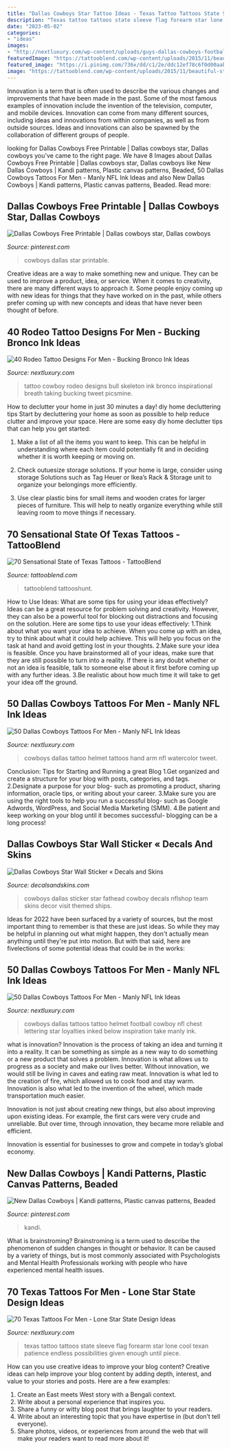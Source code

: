 ```yaml
---
title: "Dallas Cowboys Star Tattoo Ideas - Texas Tattoo Tattoos State Sleeve Flag Forearm Star Lone Cool Texan Patience Endless Possibilities Given Enough Until Piece"
description: "Texas tattoo tattoos state sleeve flag forearm star lone cool texan patience endless possibilities given enough until piece"
date: "2023-05-02"
categories:
- "ideas"
images:
- "http://nextluxury.com/wp-content/uploads/guys-dallas-cowboys-football-helmet-lettering-chest-tattoos.jpg"
featuredImage: "https://tattooblend.com/wp-content/uploads/2015/11/beautiful-state-of-texas-tattoo.jpg"
featured_image: "https://i.pinimg.com/736x/dd/c1/2e/ddc12ef78c6f0d00aab018a85dabd2fc.jpg"
image: "https://tattooblend.com/wp-content/uploads/2015/11/beautiful-state-of-texas-tattoo.jpg"
---
```



Innovation is a term that is often used to describe the various changes and improvements that have been made in the past. Some of the most famous examples of innovation include the invention of the television, computer, and mobile devices. Innovation can come from many different sources, including ideas and innovations from within companies, as well as from outside sources. Ideas and innovations can also be spawned by the collaboration of different groups of people.

	

		
looking for Dallas Cowboys Free Printable | Dallas cowboys star, Dallas cowboys you've came to the right page. We have 8 Images about Dallas Cowboys Free Printable | Dallas cowboys star, Dallas cowboys like New Dallas Cowboys | Kandi patterns, Plastic canvas patterns, Beaded, 50 Dallas Cowboys Tattoos For Men - Manly NFL Ink Ideas and also New Dallas Cowboys | Kandi patterns, Plastic canvas patterns, Beaded. Read more:
		
    
## Dallas Cowboys Free Printable | Dallas Cowboys Star, Dallas Cowboys

<img loading=lazy src="https://i.pinimg.com/736x/dd/c1/2e/ddc12ef78c6f0d00aab018a85dabd2fc.jpg" onerror="this.onerror=null;this.src='https://tse1.mm.bing.net/th?id=OIP.UToiCQ8daDVfV3r5BfiiOwAAAA&amp;pid=15.1';" alt="Dallas Cowboys Free Printable | Dallas cowboys star, Dallas cowboys">

_Source: pinterest.com_

>cowboys dallas star printable. 

	

Creative ideas are a way to make something new and unique. They can be used to improve a product, idea, or service. When it comes to creativity, there are many different ways to approach it. Some people enjoy coming up with new ideas for things that they have worked on in the past, while others prefer coming up with new concepts and ideas that have never been thought of before.

    
## 40 Rodeo Tattoo Designs For Men - Bucking Bronco Ink Ideas

<img loading=lazy src="http://nextluxury.com/wp-content/uploads/rodeo-tattoo-designs-for-gentlemen.jpg" onerror="this.onerror=null;this.src='https://tse1.mm.bing.net/th?id=OIP.Jt00etpa1uvL13hkpVBLtwAAAA&amp;pid=15.1';" alt="40 Rodeo Tattoo Designs For Men - Bucking Bronco Ink Ideas">

_Source: nextluxury.com_

>tattoo cowboy rodeo designs bull skeleton ink bronco inspirational breath taking bucking tweet picsmine. 

	

How to declutter your home in just 30 minutes a day!
diy home decluttering tips
Start by decluttering your home as soon as possible to help reduce clutter and improve your space. Here are some easy diy home declutter tips that can help you get started:

1. Make a list of all the items you want to keep. This can be helpful in understanding where each item could potentially fit and in deciding whether it is worth keeping or moving on.

2. Check outuesize storage solutions. If your home is large, consider using storage Solutions such as Tag Heuer or Ikea’s Rack & Storage unit to organize your belongings more efficiently.

3. Use clear plastic bins for small items and wooden crates for larger pieces of furniture. This will help to neatly organize everything while still leaving room to move things if necessary. 


    
## 70 Sensational State Of Texas Tattoos - TattooBlend

<img loading=lazy src="https://tattooblend.com/wp-content/uploads/2015/11/beautiful-state-of-texas-tattoo.jpg" onerror="this.onerror=null;this.src='https://tse1.mm.bing.net/th?id=OIP.aonwTVy_SNwyKSpMhDR-YAHaJ4&amp;pid=15.1';" alt="70 Sensational State of Texas Tattoos - TattooBlend">

_Source: tattooblend.com_

>tattooblend tattooshunt. 

	

How to Use Ideas: What are some tips for using your ideas effectively?
Ideas can be a great resource for problem solving and creativity. However, they can also be a powerful tool for blocking out distractions and focusing on the solution. Here are some tips to use your ideas effectively:
1.Think about what you want your idea to achieve. When you come up with an idea, try to think about what it could help achieve. This will help you focus on the task at hand and avoid getting lost in your thoughts.
2.Make sure your idea is feasible. Once you have brainstormed all of your ideas, make sure that they are still possible to turn into a reality. If there is any doubt whether or not an idea is feasible, talk to someone else about it first before coming up with any further ideas.
3.Be realistic about how much time it will take to get your idea off the ground.

    
## 50 Dallas Cowboys Tattoos For Men - Manly NFL Ink Ideas

<img loading=lazy src="http://nextluxury.com/wp-content/uploads/watercolor-hand-with-helmet-guys-nfl-dallas-cowboys-arm-tattoo.jpg" onerror="this.onerror=null;this.src='https://tse1.mm.bing.net/th?id=OIP._3SEk0NqOI4F8t8r5pMILAHaHa&amp;pid=15.1';" alt="50 Dallas Cowboys Tattoos For Men - Manly NFL Ink Ideas">

_Source: nextluxury.com_

>cowboys dallas tattoo helmet tattoos hand arm nfl watercolor tweet. 

	

Conclusion: Tips for Starting and Running a great Blog
1.Get organized and create a structure for your blog with posts, categories, and tags.
2.Designate a purpose for your blog- such as promoting a product, sharing information, oracle tips, or writing about your career. 
3.Make sure you are using the right tools to help you run a successful blog- such as Google Adwords, WordPress, and Social Media Marketing (SMM). 
4.Be patient and keep working on your blog until it becomes successful- blogging can be a long process!

    
## Dallas Cowboys Star Wall Sticker « Decals And Skins

<img loading=lazy src="http://decalsandskins.com/sticker-blog/wp-content/uploads/large-dallas-cowboys-wall-sticker.jpg" onerror="this.onerror=null;this.src='https://tse4.mm.bing.net/th?id=OIP.96jG8Wrv4WsfPa2TvfTLPwHaHa&amp;pid=15.1';" alt="Dallas Cowboys Star Wall Sticker « Decals and Skins">

_Source: decalsandskins.com_

>cowboys dallas sticker star fathead cowboy decals nflshop team skins decor visit themed ships. 

	

Ideas for 2022 have been surfaced by a variety of sources, but the most important thing to remember is that these are just ideas. So while they may be helpful in planning out what might happen, they don't actually mean anything until they're put into motion. But with that said, here are fivelections of some potential ideas that could be in the works: 

    
## 50 Dallas Cowboys Tattoos For Men - Manly NFL Ink Ideas

<img loading=lazy src="http://nextluxury.com/wp-content/uploads/guys-dallas-cowboys-football-helmet-lettering-chest-tattoos.jpg" onerror="this.onerror=null;this.src='https://tse2.mm.bing.net/th?id=OIP.iXtcfRjYD59yrQsNW8uSlgHaF-&amp;pid=15.1';" alt="50 Dallas Cowboys Tattoos For Men - Manly NFL Ink Ideas">

_Source: nextluxury.com_

>cowboys dallas tattoos tattoo helmet football cowboy nfl chest lettering star loyalties inked below inspiration take manly ink. 

	

what is innovation?
Innovation is the process of taking an idea and turning it into a reality. It can be something as simple as a new way to do something or a new product that solves a problem. Innovation is what allows us to progress as a society and make our lives better.
Without innovation, we would still be living in caves and eating raw meat. Innovation is what led to the creation of fire, which allowed us to cook food and stay warm. Innovation is also what led to the invention of the wheel, which made transportation much easier.

Innovation is not just about creating new things, but also about improving upon existing ideas. For example, the first cars were very crude and unreliable. But over time, through innovation, they became more reliable and efficient.

Innovation is essential for businesses to grow and compete in today’s global economy.

    
## New Dallas Cowboys | Kandi Patterns, Plastic Canvas Patterns, Beaded

<img loading=lazy src="https://i.pinimg.com/736x/a0/1c/1c/a01c1c61aad93572b76737b0405ce8a2.jpg" onerror="this.onerror=null;this.src='https://tse3.mm.bing.net/th?id=OIP.yFJfWgIukyaAzKtFDC6GiAHaKr&amp;pid=15.1';" alt="New Dallas Cowboys | Kandi patterns, Plastic canvas patterns, Beaded">

_Source: pinterest.com_

>kandi. 

	

What is brainstroming?
Brainstroming is a term used to describe the phenomenon of sudden changes in thought or behavior. It can be caused by a variety of things, but is most commonly associated with Psychologists and Mental Health Professionals working with people who have experienced mental health issues.

    
## 70 Texas Tattoos For Men - Lone Star State Design Ideas

<img loading=lazy src="http://nextluxury.com/wp-content/uploads/amazing-male-forearm-sleeve-tattoo-of-texas-state-flag.jpg" onerror="this.onerror=null;this.src='https://tse3.mm.bing.net/th?id=OIP.HdUO3GwtFVouQG2SOAPdxAHaJ4&amp;pid=15.1';" alt="70 Texas Tattoos For Men - Lone Star State Design Ideas">

_Source: nextluxury.com_

>texas tattoo tattoos state sleeve flag forearm star lone cool texan patience endless possibilities given enough until piece. 

	

How can you use creative ideas to improve your blog content?
Creative ideas can help improve your blog content by adding depth, interest, and value to your stories and posts. Here are a few examples:
1. Create an East meets West story with a Bengali context.
2. Write about a personal experience that inspires you.
3. Share a funny or witty blog post that brings laughter to your readers.
4. Write about an interesting topic that you have expertise in (but don’t tell everyone).  
5. Share photos, videos, or experiences from around the web that will make your readers want to read more about it!

